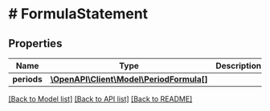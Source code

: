# # FormulaStatement

## Properties

Name | Type | Description | Notes
------------ | ------------- | ------------- | -------------
**periods** | [**\OpenAPI\Client\Model\PeriodFormula[]**](PeriodFormula.md) |  | [optional]

[[Back to Model list]](../../README.md#models) [[Back to API list]](../../README.md#endpoints) [[Back to README]](../../README.md)
